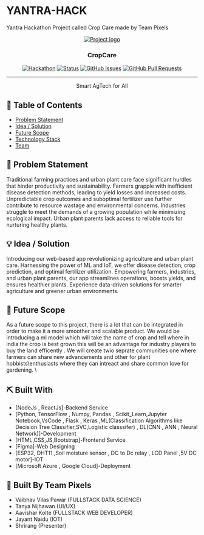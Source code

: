 # YANTRA-HACK
Yantra Hackathon Project called Crop Care made by Team Pixels
<p align="center">
  <a href="" rel="noopener">
 <img src="https://i.imgur.com/AZ2iWek.png" alt="Project logo"></a>
</p>
<h3 align="center">CropCare</h3>

<div align="center">

  [![Hackathon](https://img.shields.io/badge/hackathon-name-orange.svg)](http://leaninhacks.devfolio.co) 
  [![Status](https://img.shields.io/badge/status-active-success.svg)]() 
  [![GitHub Issues](https://img.shields.io/github/issues/kylelobo/The-Documentation-Compendium.svg)](https://github.com/TanyaNijhawan2004/EmpowHER/issues)
  [![GitHub Pull Requests](https://img.shields.io/github/issues-pr/kylelobo/The-Documentation-Compendium.svg)](https://github.com/TanyaNijhawan2004/EmpowHER/pulls)


</div>

---

<p align="center"> Smart AgTech for All
    <br> 
</p>

## 📝 Table of Contents
- [Problem Statement](#problem_statement)
- [Idea / Solution](#idea)
- [Future Scope](#future_scope)
- [Technology Stack](#tech_stack)
- [Team](#acknowledgments)

## 🧐 Problem Statement <a name = "problem_statement"></a>
Traditional farming practices and urban plant care face significant hurdles that hinder productivity and sustainability. Farmers grapple with inefficient disease detection methods, leading to yield losses and increased costs. Unpredictable crop outcomes and suboptimal fertilizer use further contribute to resource wastage and environmental concerns. Industries struggle to meet the demands of a growing population while minimizing ecological impact. Urban plant parents lack access to reliable tools for nurturing healthy plants.

## 💡 Idea / Solution <a name = "idea"></a>
Introducing our web-based app revolutionizing agriculture and urban plant care. Harnessing the power of ML and IoT, we offer disease detection, crop prediction, and optimal fertilizer utilization. Empowering farmers, industries, and urban plant parents, our app streamlines operations, boosts yields, and ensures healthier plants. Experience data-driven solutions for smarter agriculture and greener urban environments.

## 🚀 Future Scope <a name = "future_scope"></a>
As a future scope to this project, there is a lot that can be integrated in order to make it a more smoother and scalable product. We would be introducing a ml model which will take the name of crop and tell where in india the crop is best grown this will be an advantage for industry players to buy the land efficently .
We will create twio seprate communities one where farmers can share new advancements and other for plant hobbists\enthusiasts where they can intreact and share common love for gardening. \


## ⛏️ Built With <a name = "tech_stack"></a>
- [NodeJs , ReactJs]-Backend Service
- [Python, TensorFlow , Numpy, Pandas , Scikit_Learn,Jupyter Notebook,VsCode , Flask , Keras ,ML(Classification Algorithms like Decision Tree Classifier,SVC,Logistic classsifer) , DL(CNN , ANN , Neural Network)]-Development
- [HTML,CSS,JS,Bootstrap]-Frontend Service
- [Figma]-Web Designing
- [ESP32, DHT11 ,Soil moisture sensor , DC to Dc relay , LCD Panel ,5V DC motor]-IOT
- [Microsoft Azure , Google Cloud]-Deployment


## 🎉 Built By Team Pixels <a name = "acknowledgments"></a>
- Vaibhav Vilas Pawar (FULLSTACK DATA SCIENCE)
- Tanya Nijhawan (UI/UX)
- Aavishar Kolte (FULLSTACK WEB DEVELOPER)
- Jayant Naidu (IOT)
- Shrirang (Presenter)
